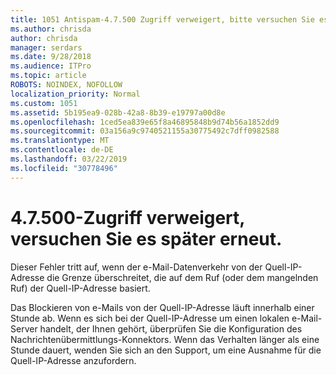 ```yaml
---
title: 1051 Antispam-4.7.500 Zugriff verweigert, bitte versuchen Sie es später erneut
ms.author: chrisda
author: chrisda
manager: serdars
ms.date: 9/28/2018
ms.audience: ITPro
ms.topic: article
ROBOTS: NOINDEX, NOFOLLOW
localization_priority: Normal
ms.custom: 1051
ms.assetid: 5b195ea9-028b-42a8-8b39-e19797a00d8e
ms.openlocfilehash: 1ced5ea839e65f8a46895848b9d74b56a1852dd9
ms.sourcegitcommit: 03a156a9c9740521155a30775492c7dff0982588
ms.translationtype: MT
ms.contentlocale: de-DE
ms.lasthandoff: 03/22/2019
ms.locfileid: "30778496"
---
```

# <a name="47500-access-denied-please-try-again-later"></a>4.7.500-Zugriff verweigert, versuchen Sie es später erneut.

Dieser Fehler tritt auf, wenn der e-Mail-Datenverkehr von der Quell-IP-Adresse die Grenze überschreitet, die auf dem Ruf (oder dem mangelnden Ruf) der Quell-IP-Adresse basiert.
  
Das Blockieren von e-Mails von der Quell-IP-Adresse läuft innerhalb einer Stunde ab. Wenn es sich bei der Quell-IP-Adresse um einen lokalen e-Mail-Server handelt, der Ihnen gehört, überprüfen Sie die Konfiguration des Nachrichtenübermittlungs-Konnektors. Wenn das Verhalten länger als eine Stunde dauert, wenden Sie sich an den Support, um eine Ausnahme für die Quell-IP-Adresse anzufordern.
  

